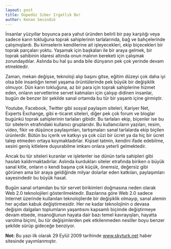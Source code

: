```yaml
---
layout: post
title: Düpedüz Siber Irgatlık Bu!
author: Kenan Sevindik
---
```


İnsanlar yüzyıllar boyunca para yahut üründen belirli bir pay karşılığı veya sadece karın tokluğuna toprak sahiplerinin 
tarlalarında, bağ ve bahçelerinde çalışmışlardı. Bu kimselerin kendilerine ait işleyecekleri, ekip biçecekleri bir toprak 
parçaları yoktu. Yaşamak için başkaları ile bir araya gelmek, bir toprak sahibinin idaresi altında onun malının bereketi 
için çalışmak zorundaydılar. Aslında bu hal şu anda bile dünyanın pek çok yerinde devam etmektedir.

Zaman, mekan değişse, teknoloji alıp başını gitse, eğitim düzeyi çok daha iyi olsa bile insanlığın temel yaşama 
örüntülerinde pek büyük bir değişiklik olmuyor. Dün karın tokluğuna, az bir para için toprak sahiplerine hizmet eden, 
onların servetlerine servet katmaları için çalışıp didinen insanlar, bugün de benzer bir şekilde sanal ortamda bu tür bir 
yaşantı içine girmiştir.

Youtube, Facebook, Twitter gibi sosyal paylaşım siteleri, Kariyer Net, Experts Exchange, gibi e-ticaret siteleri, diğer 
pek çok forum ve bloglar bugünkü toprak sahiplerinin tarlaları gibidir. Bu tarlaları ekip, biçenler ise bu tür sitelerin 
etrafındaki kullanıcı gruplarıdır. Bu kullanıcıların yazıları, resim, video, fikir ve düşünce paylaşımları, tartışmaları 
sanal tarlalarda ekip biçilen ürünlerdir. Bütün bu içerik ve katkıyı ya çok cüzi bir ücret ya da hiç bir ücret talep 
etmeden ortaya koymaktadırlar. Kişisel tatmin, kendini ifade edebilme, sesini geniş kitlelere duyurabilme imkanı onlara 
yeterli gelmektedir.

Ancak bu tür siteleri kuranlar ve işletenler ise dünün tarla sahipleri gibi hasılatı kaldırmaktadırlar. Aslında kurdukları 
siteler etrafında biriken o büyük sanal kitle, onların o kendi başına çok küçük, önemsiz, değersiz gibi görünen ama bir 
araya geldiğinde milyar dolarlar eden katkıları, paylaşımları sayesindedir bu büyük hasat.

Bugün sanal ortamdan bu tür servet birikimleri doğmasına neden olarak Web 2.0 teknolojileri gösterilmektedir. Bazılarına 
göre Web 2.0 sadece Internet üzerinde kullanılan teknolojilerde bir değişiklik olmayıp, sanal alemin her açıdan kabuk 
değiştirmesidir. Her ne kadar teknolojinin o devasa değişim dalgaları toplumların yaşantısını kapsamlı biçimde değiştirmeye 
devam etsede, insanoğlunun hayata dair bazı temel kavrayışları, hayatta varolma biçimi, bu tür değişimlerden pek etkilenmeden 
nesiller boyu benzer şekilde sürüp gideceğe benziyor.

**Not:** Bu yazı ilk olarak 29 Eylül 2009 tarihinde www.skyturk.net haber sitesinde yayımlanmıştır.


